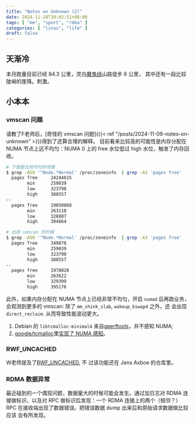 ```yaml
---
title: "Notes on Unknown (2)"
date: 2024-11-20T10:02:51+08:00
tags: [ "mm", "sport", "rdma" ]
categories: [ "linux", "life" ]
draft: false
---
```


## 天渐冷

本月跑量目前已经 84.3 公里，灵白[魔鬼线](https://www.douyin.com/video/7230763567904066868)山路徒步 8 公里，
其中还有一段比较陡峭的崖降。刺激。

## 小本本

### vmscan 问题

请教了F老师后，[奇怪的 vmscan 问题]({{< ref "/posts/2024-11-09-notes-on-unknown" >}})得到了还算合理的解释。
目前看来比较高的可能性是内存分配在 NUMA 节点上远不均匀：NUMA 0 上的 free 水位低过 high 水位，触发了内存回收。

```sh
# 下面是比较均匀的场景
$ grep -A50 '^Node.*Normal' /proc/zoneinfo  | grep -A3 'pages free'
  pages free     24244615
        min      259039
        low      323798
        high     388557
--
  pages free     19050868
        min      263110
        low      328887
        high     394664

# 出现 vmscan 的时候
$ grep -A50 '^Node.*Normal' /proc/zoneinfo  | grep -A3 'pages free'
  pages free     349878
        min      259039
        low      323798
        high     388557
--
  pages free     1978028
        min      263622
        low      329399
        high     395176
```

此外，如果内存分配在 NUMA 节点上已经非常不均匀，开启 `numad` 后再跑业务，
会观测到更多的 vmscan: 除了 `mm_shink_slab`, `wakeup_kswapd` 之外，还
会出现 `direct_reclaim`. 从而导致性能波动更大。

1. Debian 的 `libtcmalloc-minimal4` 来自[gperftools](https://github.com/gperftools/gperftools)，并不感知 NUMA; 
2. [google/tcmalloc](https://github.com/google/tcmalloc)里[实现了 NUMA 感知](https://github.com/google/tcmalloc/commit/ef7a3f8d794c42705bf4327ca79fa17186904801)。

### RWF_UNCACHED

W老师提及了[RWF_UNCACHED](https://mp.weixin.qq.com/s/SvHSM_qwcppRMJEmDda1GQ), 不
过该功能还在 Jens Axboe 的仓库里。

### RDMA 数据异常

最近碰到的一个偶现问题，数据量大的时候可能会发生。通过加日志对 RDMA 连
接做标识、以及对 RPC 做标识后发现：一个 RDMA 连接上的两个（相邻？）RPC
在接收端出现了数据错误。把错误数据 dump 出来后和原始请求数据做比较应该
会有所发现。

